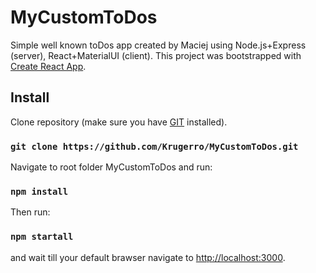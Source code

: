 # MyCustomToDos

Simple well known toDos app created by Maciej using Node.js+Express (server), React+MaterialUI (client).
This project was bootstrapped with [Create React App](https://github.com/facebook/create-react-app).

## Install 

Clone repository (make sure you have [GIT](https://git-scm.com/book/en/v2/Getting-Started-Installing-Git) installed).

### `git clone https://github.com/Krugerro/MyCustomToDos.git`

Navigate to root folder MyCustomToDos and run:

### `npm install`

Then run:

### `npm startall`

and wait till your default brawser navigate to [http://localhost:3000](http://localhost:3000).
